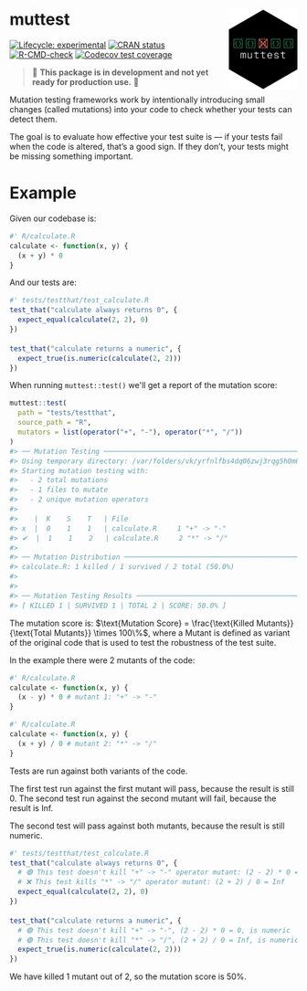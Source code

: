 # muttest <img src="man/figures/logo.png" align="right" alt="" width="120" />

<!-- badges: start -->
[![Lifecycle: experimental](https://img.shields.io/badge/lifecycle-experimental-orange.svg)](https://lifecycle.r-lib.org/articles/stages.html#experimental)
[![CRAN status](https://www.r-pkg.org/badges/version/muttest)](https://CRAN.R-project.org/package=muttest)
[![R-CMD-check](https://github.com/jakubsob/muttest/actions/workflows/R-CMD-check.yaml/badge.svg)](https://github.com/jakubsob/muttest/actions/workflows/R-CMD-check.yaml)
[![Codecov test coverage](https://codecov.io/gh/jakubsob/muttest/graph/badge.svg)](https://app.codecov.io/gh/jakubsob/muttest)
<!-- badges: end -->

> 🚧 **This package is in development and not yet ready for production use.** 🚧

Mutation testing frameworks work by intentionally introducing small changes (called mutations) into your code to check whether your tests can detect them.

The goal is to evaluate how effective your test suite is — if your tests fail when the code is altered, that’s a good sign. If they don’t, your tests might be missing something important.

# Example

Given our codebase is:

```r
#' R/calculate.R
calculate <- function(x, y) {
  (x + y) * 0
}
```

And our tests are:

```r
#' tests/testthat/test_calculate.R
test_that("calculate always returns 0", {
  expect_equal(calculate(2, 2), 0)
})

test_that("calculate returns a numeric", {
  expect_true(is.numeric(calculate(2, 2)))
})
```

When running `muttest::test()` we'll get a report of the mutation score:
```r
muttest::test(
  path = "tests/testthat",
  source_path = "R",
  mutators = list(operator("+", "-"), operator("*", "/"))
)
#> ── Mutation Testing ──────────────────────────────────────────────────────────────────────
#> Using temporary directory: /var/folders/vk/yrfnlfbs4dq06zwj3rqg5h0m0000gn/T//RtmpIpw4bv/file108173bf72d17
#> Starting mutation testing with:
#>   - 2 total mutations
#>   - 1 files to mutate
#>   - 2 unique mutation operators
#>
#>    |  K    S    T   | File
#> x  |  0    1    1   | calculate.R     1 "+" -> "-"
#> ✔  |  1    1    2   | calculate.R     2 "*" -> "/"
#>
#> ── Mutation Distribution ─────────────────────────────────────────────────────────────────
#> calculate.R: 1 killed / 1 survived / 2 total (50.0%)
#>
#>
#> ── Mutation Testing Results ──────────────────────────────────────────────────────────────
#> [ KILLED 1 | SURVIVED 1 | TOTAL 2 | SCORE: 50.0% ]
```

The mutation score is: $\text{Mutation Score} = \frac{\text{Killed Mutants}}{\text{Total Mutants}} \times 100\%$, where a Mutant is defined as variant of the original code that is used to test the robustness of the test suite.

In the example there were 2 mutants of the code:

```r
#' R/calculate.R
calculate <- function(x, y) {
  (x - y) * 0 # mutant 1: "+" -> "-"
}
```

```r
#' R/calculate.R
calculate <- function(x, y) {
  (x + y) / 0 # mutant 2: "*" -> "/"
}
```

Tests are run against both variants of the code.

The first test run against the first mutant will pass, because the result is still 0. The second test run against the second mutant will fail, because the result is Inf.

The second test will pass against both mutants, because the result is still numeric.

```r
#' tests/testthat/test_calculate.R
test_that("calculate always returns 0", {
  # 🟢 This test doesn't kill "+" -> "-" operator mutant: (2 - 2) * 0 = 0
  # ❌ This test kills "*" -> "/" operator mutant: (2 + 2) / 0 = Inf
  expect_equal(calculate(2, 2), 0)
})

test_that("calculate returns a numeric", {
  # 🟢 This test doesn't kill "+" -> "-", (2 - 2) * 0 = 0, is numeric
  # 🟢 This test doesn't kill "*" -> "/", (2 + 2) / 0 = Inf, is numeric
  expect_true(is.numeric(calculate(2, 2)))
})
```

We have killed 1 mutant out of 2, so the mutation score is 50%.
